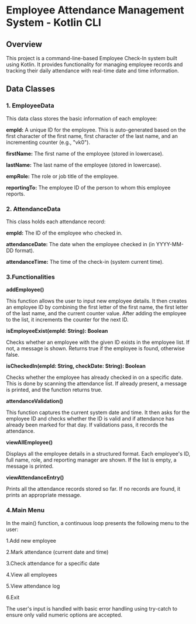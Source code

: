 # Employee Attendance Management System - Kotlin CLI
## Overview
This project is a command-line-based Employee Check-In system built using Kotlin. It provides functionality for managing employee records and tracking their daily attendance with real-time date and time information.

## Data Classes
### 1. EmployeeData

This data class stores the basic information of each employee:

**empId:** A unique ID for the employee. This is auto-generated based on the first character of the first name, first character of the last name, and an incrementing counter (e.g., "vk0").

**firstName:** The first name of the employee (stored in lowercase).

**lastName:** The last name of the employee (stored in lowercase).

**empRole:** The role or job title of the employee.

**reportingTo:** The employee ID of the person to whom this employee reports.

### 2. AttendanceData

This class holds each attendance record:

**empId:** The ID of the employee who checked in.

**attendanceDate:** The date when the employee checked in (in YYYY-MM-DD format).

**attendanceTime:** The time of the check-in (system current time).

### 3.Functionalities
**addEmployee()**

This function allows the user to input new employee details. It then creates an employee ID by combining the first letter of the first name, the first letter of the last name, and the current counter value. After adding the employee to the list, it increments the counter for the next ID.

**isEmployeeExist(empId: String): Boolean**

Checks whether an employee with the given ID exists in the employee list. If not, a message is shown. Returns true if the employee is found, otherwise false.

**isCheckedIn(empId: String, checkDate: String): Boolean**

Checks whether the employee has already checked in on a specific date. This is done by scanning the attendance list. If already present, a message is printed, and the function returns true.

**attendanceValidation()**

This function captures the current system date and time. It then asks for the employee ID and checks whether the ID is valid and if attendance has already been marked for that day. If validations pass, it records the attendance.

**viewAllEmployee()**

Displays all the employee details in a structured format. Each employee's ID, full name, role, and reporting manager are shown. If the list is empty, a message is printed.

**viewAttendanceEntry()**

Prints all the attendance records stored so far. If no records are found, it prints an appropriate message.

### 4.Main Menu
In the main() function, a continuous loop presents the following menu to the user:

1.Add new employee

2.Mark attendance (current date and time)

3.Check attendance for a specific date

4.View all employees

5.View attendance log

6.Exit

The user's input is handled with basic error handling using try-catch to ensure only valid numeric options are accepted.

